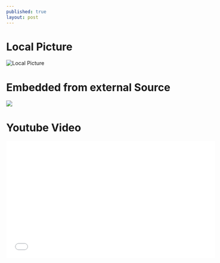 ```yaml
---
published: true
layout: post
---
```


# Local Picture

![Local Picture]({{site.url}}/assets/sunny_beach_2-wallpaper-1920x1080.jpeg)
# Embedded from external Source
<img src="https://i.imgur.com/UVxsmVh.gif" />

# Youtube Video
<iframe width="560" height="315" src="//www.youtube.com/embed/fljKx9nvrL4" frameborder="0" allowfullscreen></iframe>